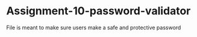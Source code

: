 # Assignment-10-password-validator
File is meant to make sure users make a safe and protective password
